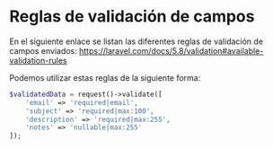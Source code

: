 # Reglas de validación de campos

En el siguiente enlace se listan las diferentes reglas de validación de campos enviados: https://laravel.com/docs/5.8/validation#available-validation-rules

Podemos utilizar estas reglas de la siguiente forma:

```php
$validatedData = request()->validate([
    'email' => 'required|email',
    'subject' => 'required|max:100',
    'description' => 'required|max:255',
    'notes' => 'nullable|max:255'
]);
```